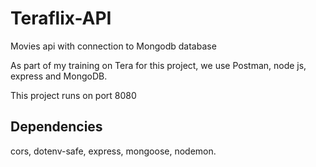 # Teraflix-API

Movies api with connection to Mongodb database

As part of my training on Tera for this project, we use Postman, node js, express and MongoDB.

This project runs on port 8080

## Dependencies

cors,
dotenv-safe,
express,
mongoose,
nodemon.
